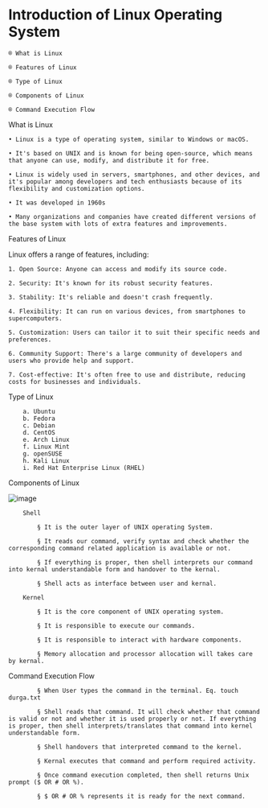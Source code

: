 # Introduction of Linux Operating System

	® What is Linux

	® Features of Linux
 
	® Type of Linux

	® Components of Linux

	® Command Execution Flow



What is Linux

	• Linux is a type of operating system, similar to Windows or macOS. 

	• It's based on UNIX and is known for being open-source, which means that anyone can use, modify, and distribute it for free.

	• Linux is widely used in servers, smartphones, and other devices, and it's popular among developers and tech enthusiasts because of its flexibility and customization options.

	• It was developed in 1960s

	• Many organizations and companies have created different versions of the base system with lots of extra features and improvements.

Features of Linux

Linux offers a range of features, including:

	1. Open Source: Anyone can access and modify its source code.
	
	2. Security: It's known for its robust security features.
	
	3. Stability: It's reliable and doesn't crash frequently.
	
	4. Flexibility: It can run on various devices, from smartphones to supercomputers.
	
	5. Customization: Users can tailor it to suit their specific needs and preferences.
	
	6. Community Support: There's a large community of developers and users who provide help and support.
	
	7. Cost-effective: It's often free to use and distribute, reducing costs for businesses and individuals.


Type of Linux
	
		a. Ubuntu
		b. Fedora
		c. Debian
		d. CentOS
		e. Arch Linux
		f. Linux Mint
		g. openSUSE
		h. Kali Linux
		i. Red Hat Enterprise Linux (RHEL)


Components of Linux

![image](https://github.com/iam-harshal-more/Linux/assets/91710794/77359380-5e3b-48ef-9160-f4f04825e4fe)

		


		Shell 
		
			§ It is the outer layer of UNIX operating System. 
		
			§ It reads our command, verify syntax and check whether the corresponding command related application is available or not. 
		
			§ If everything is proper, then shell interprets our command into kernal understandable form and handover to the kernal. 
		
			§ Shell acts as interface between user and kernal. 
		
		Kernel
		
			§ It is the core component of UNIX operating system. 
		
			§ It is responsible to execute our commands. 
		
			§ It is responsible to interact with hardware components. 
		
			§ Memory allocation and processor allocation will takes care by kernal. 
	
	
	
Command Execution Flow


				

			§ When User types the command in the terminal. Eq. touch durga.txt 
		
			§ Shell reads that command. It will check whether that command is valid or not and whether it is used properly or not. If everything is proper, then shell interprets/translates that command into kernel understandable form. 
		
			§ Shell handovers that interpreted command to the kernel. 
		
			§ Kernal executes that command and perform required activity. 
		
			§ Once command execution completed, then shell returns Unix prompt ($ OR # OR %). 
		
			§ $ OR # OR % represents it is ready for the next command.
















